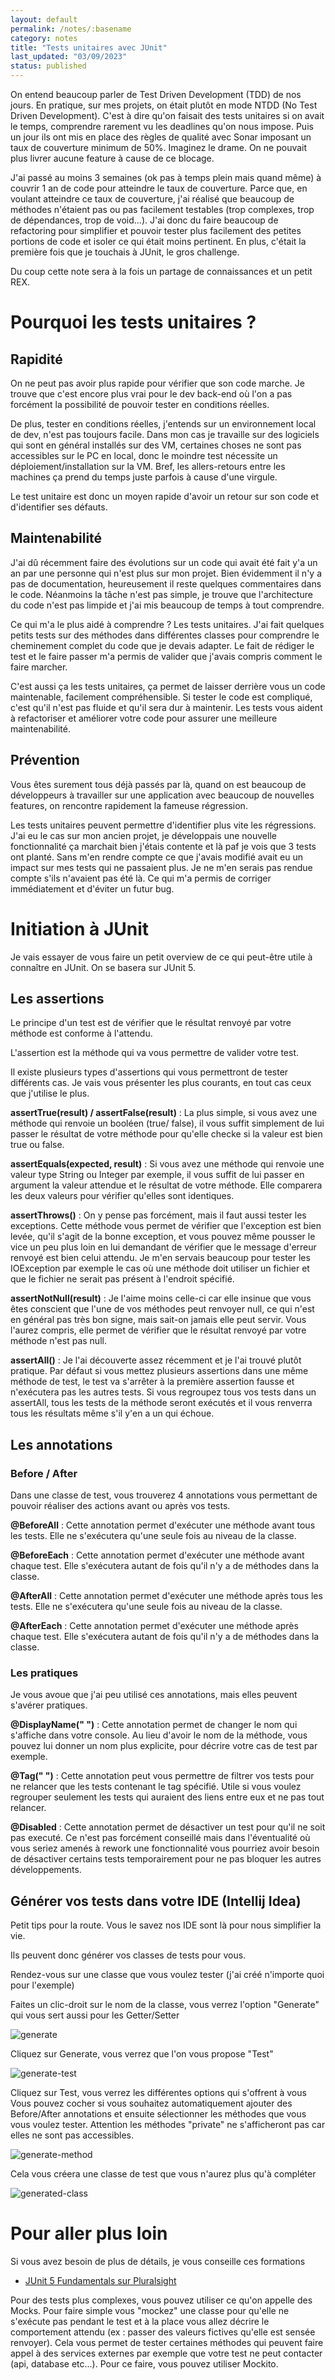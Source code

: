```yaml
---
layout: default
permalink: /notes/:basename
category: notes
title: "Tests unitaires avec JUnit"
last_updated: "03/09/2023"
status: published
---
```


On entend beaucoup parler de Test Driven Development (TDD) de nos jours. En pratique, sur mes projets, on était plutôt en mode NTDD (No Test Driven Development). C'est à dire qu'on faisait des tests unitaires si on avait le temps, comprendre rarement vu les deadlines qu'on nous impose. Puis un jour ils ont mis en place des règles de qualité avec Sonar imposant un taux de couverture minimum de 50%. Imaginez le drame. On ne pouvait plus livrer aucune feature à cause de ce blocage.

J'ai passé au moins 3 semaines (ok pas à temps plein mais quand même) à couvrir 1 an de code pour atteindre le taux de couverture. Parce que, en voulant atteindre ce taux de couverture, j'ai réalisé que beaucoup de méthodes n'étaient pas ou pas facilement testables (trop complexes, trop de dépendances, trop de void...). J'ai donc du faire beaucoup de refactoring pour simplifier et pouvoir tester plus facilement des petites portions de code et isoler ce qui était moins pertinent. 
En plus, c'était la première fois que je touchais à JUnit, le gros challenge.

Du coup cette note sera à la fois un partage de connaissances et un petit REX.

# Pourquoi les tests unitaires ? 

## Rapidité

On ne peut pas avoir plus rapide pour vérifier que son code marche. Je trouve que c'est encore plus vrai pour le dev back-end où l'on a pas forcément la possibilité de pouvoir tester en conditions réelles. 

De plus, tester en conditions réelles, j'entends sur un environnement local de dev, n'est pas toujours facile. Dans mon cas je travaille sur des logiciels qui sont en général installés sur des VM, certaines choses ne sont pas accessibles sur le PC en local, donc le moindre test nécessite un déploiement/installation sur la VM. Bref, les allers-retours entre les machines ça prend du temps juste parfois à cause d'une virgule.

Le test unitaire est donc un moyen rapide d'avoir un retour sur son code et d'identifier ses défauts.

## Maintenabilité

J'ai dû récemment faire des évolutions sur un code qui avait été fait y'a un an par une personne qui n'est plus sur mon projet. Bien évidemment il n'y a pas de documentation, heureusement il reste quelques commentaires dans le code. Néanmoins la tâche n'est pas simple, je trouve que l'architecture du code n'est pas limpide et j'ai mis beaucoup de temps à tout comprendre.

Ce qui m'a le plus aidé à comprendre ? Les tests unitaires. J'ai fait quelques petits tests sur des méthodes dans différentes classes pour comprendre le cheminement complet du code que je devais adapter. Le fait de rédiger le test et le faire passer m'a permis de valider que j'avais compris comment le faire marcher.

C'est aussi ça les tests unitaires, ça permet de laisser derrière vous un code maintenable, facilement compréhensible. Si tester le code est compliqué, c'est qu'il n'est pas fluide et qu'il sera dur à maintenir. Les tests vous aident à refactoriser et améliorer votre code pour assurer une meilleure maintenabilité.

## Prévention

Vous êtes surement tous déjà passés par là, quand on est beaucoup de développeurs à travailler sur une application avec beaucoup de nouvelles features, on rencontre rapidement la fameuse régression. 

Les tests unitaires peuvent permettre d'identifier plus vite les régressions. J'ai eu le cas sur mon ancien projet, je développais une nouvelle fonctionnalité ça marchait bien j'étais contente et là paf je vois que 3 tests ont planté. Sans m'en rendre compte ce que j'avais modifié avait eu un impact sur mes tests qui ne passaient plus. Je ne m'en serais pas rendue compte s'ils n'avaient pas été là. Ce qui m'a permis de corriger immédiatement et d'éviter un futur bug.

# Initiation à JUnit

Je vais essayer de vous faire un petit overview de ce qui peut-être utile à connaître en JUnit. On se basera sur JUnit 5.

## Les assertions

Le principe d'un test est de vérifier que le résultat renvoyé par votre méthode est conforme à l'attendu.

L'assertion est la méthode qui va vous permettre de valider votre test.

Il existe plusieurs types d'assertions qui vous permettront de tester différents cas. Je vais vous présenter les plus courants, en tout cas ceux que j'utilise le plus.

**assertTrue(result) / assertFalse(result)** : La plus simple, si vous avez une méthode qui renvoie un booléen (true/ false), il vous suffit simplement de lui passer le résultat de votre méthode pour qu'elle checke si la valeur est bien true ou false.

**assertEquals(expected, result)** : Si vous avez une méthode qui renvoie une valeur type String ou Integer par exemple, il vous suffit de lui passer en argument la valeur attendue et le résultat de votre méthode. Elle comparera les deux valeurs pour vérifier qu'elles sont identiques.

**assertThrows()** : On y pense pas forcément, mais il faut aussi tester les exceptions. Cette méthode vous permet de vérifier que l'exception est bien levée, qu'il s'agit de la bonne exception, et vous pouvez même pousser le vice un peu plus loin en lui demandant de vérifier que le message d'erreur renvoyé est bien celui attendu. Je m'en servais beaucoup pour tester les IOException par exemple le cas où une méthode doit utiliser un fichier et que le fichier ne serait pas présent à l'endroit spécifié.

**assertNotNull(result)** : Je l'aime moins celle-ci car elle insinue que vous êtes conscient que l'une de vos méthodes peut renvoyer null, ce qui n'est en général pas très bon signe, mais sait-on jamais elle peut servir. Vous l'aurez compris, elle permet de vérifier que le résultat renvoyé par votre méthode n'est pas null.

**assertAll()** : Je l'ai découverte assez récemment et je l'ai trouvé plutôt pratique. Par défaut si vous mettez plusieurs assertions dans une même méthode de test, le test va s'arrêter à la première assertion fausse et n'exécutera pas les autres tests. Si vous regroupez tous vos tests dans un assertAll, tous les tests de la méthode seront exécutés et il vous renverra tous les résultats même s'il y'en a un qui échoue.


## Les annotations

### Before / After

Dans une classe de test, vous trouverez 4 annotations vous permettant de pouvoir réaliser des actions avant ou après vos tests.

**@BeforeAll** : Cette annotation permet d'exécuter une méthode avant tous les tests. Elle ne s'exécutera qu'une seule fois au niveau de la classe.

**@BeforeEach** : Cette annotation permet d'exécuter une méthode avant chaque test. Elle s'exécutera autant de fois qu'il n'y a de méthodes dans la classe.

**@AfterAll** : Cette annotation permet d'exécuter une méthode après tous les tests. Elle ne s'exécutera qu'une seule fois au niveau de la classe.

**@AfterEach** : Cette annotation permet d'exécuter une méthode après chaque test. Elle s'exécutera autant de fois qu'il n'y a de méthodes dans la classe.


### Les pratiques

Je vous avoue que j'ai peu utilisé ces annotations, mais elles peuvent s'avérer pratiques.

**@DisplayName(" ")** : Cette annotation permet de changer le nom qui s'affiche dans votre console. Au lieu d'avoir le nom de la méthode, vous pouvez lui donner un nom plus explicite, pour décrire votre cas de test par exemple.

**@Tag(" ")** : Cette annotation peut vous permettre de filtrer vos tests pour ne relancer que les tests contenant le tag spécifié. Utile si vous voulez regrouper seulement les tests qui auraient des liens entre eux et ne pas tout relancer.

**@Disabled** : Cette annotation permet de désactiver un test pour qu'il ne soit pas executé. Ce n'est pas forcément conseillé mais dans l'éventualité où vous seriez amenés à rework une fonctionnalité vous pourriez avoir besoin de désactiver certains tests temporairement pour ne pas bloquer les autres développements.


## Générer vos tests dans votre IDE (Intellij Idea)

Petit tips pour la route. Vous le savez nos IDE sont là pour nous simplifier la vie.

Ils peuvent donc générer vos classes de tests pour vous.

Rendez-vous sur une classe que vous voulez tester (j'ai créé n'importe quoi pour l'exemple)

Faites un clic-droit sur le nom de la classe, vous verrez l'option "Generate" qui vous sert aussi pour les Getter/Setter

![generate](/assets/img/junit/GenerateTU.png "img-code")

Cliquez sur Generate, vous verrez que l'on vous propose "Test"

![generate-test](/assets/img/junit/GenerateTest.png "img-code")

Cliquez sur Test, vous verrez les différentes options qui s'offrent à vous
Vous pouvez cocher si vous souhaitez automatiquement ajouter des Before/After annotations et ensuite sélectionner les méthodes que vous vous voulez tester. Attention les méthodes "private" ne s'afficheront pas car elles ne sont pas accessibles.

![generate-method](/assets/img/junit/GenerateMethod.png "img-code")

Cela vous créera une classe de test que vous n'aurez plus qu'à compléter

![generated-class](/assets/img/junit/GeneratedClass.png "img-code")


# Pour aller plus loin

Si vous avez besoin de plus de détails, je vous conseille ces formations
* [JUnit 5 Fundamentals sur Pluralsight](https://app.pluralsight.com/player?course=3ecdec14-5806-4435-8bf2-aa9bca602379&name=e759196d-d0cf-4476-ab39-dfb70e4f3610)

Pour des tests plus complexes, vous pouvez utiliser ce qu'on appelle des Mocks. Pour faire simple vous "mockez" une classe pour qu'elle ne s'exécute pas pendant le test et à la place vous allez décrire le comportement attendu (ex : passer des valeurs fictives qu'elle est sensée renvoyer).
Cela vous permet de tester certaines méthodes qui peuvent faire appel à des services externes par exemple que votre test ne peut contacter (api, database etc...). Pour ce faire, vous pouvez utiliser Mockito.
